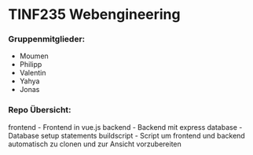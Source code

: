 # TINF235 Webengineering

### Gruppenmitglieder:
* Moumen
* Philipp
* Valentin
* Yahya
* Jonas

### Repo Übersicht:
frontend - Frontend in vue.js
backend - Backend mit express
database - Database setup statements
buildscript - Script um frontend und backend automatisch zu clonen und zur Ansicht vorzubereiten
